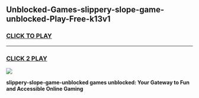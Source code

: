
## Unblocked-Games-slippery-slope-game-unblocked-Play-Free-k13v1
<h3>
<a href="https://premium76.site?title=slippery-slope-game-unblocked&ref=21A">CLICK TO PLAY</a></h3>
<hr>

<h3>
<a href="https://premium76.site?title=slippery-slope-game-unblocked&ref=21A">CLICK 2 PLAY</a>
  
</h3>

<a href="https://premium76.site?title=slippery-slope-game-unblocked&ref=21A"><img src="https://clearcache.store/games.png"></a>


**slippery-slope-game-unblocked games unblocked: Your Gateway to Fun and Accessible Online Gaming**
